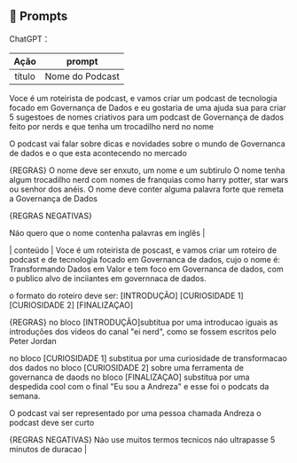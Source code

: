 ## 🧠 Prompts


ChatGPT：

|   Ação   | prompt                                                                                                                                                                                                                                                                         |
| :------: | ------------------------------------------------------------------------------------------------------------------------------------------------------------------------------------------------------------------------------------------------------------------------------ |
|  título  | Nome do Podcast
Voce é um roteirista de podcast, e vamos criar um podcast de tecnologia focado em Governança de Dados e eu gostaria de uma ajuda sua para criar 5 sugestoes de nomes criativos para um podcast de Governança de dados feito por nerds e que tenha um trocadilho nerd no nome

O podcast vai falar sobre dicas e novidades sobre o mundo de Governanca de dados e o que esta acontecendo no mercado

{REGRAS}
O nome deve ser enxuto, um nome e um subtirulo
O nome tenha algum trocadilho nerd com nomes de franquias como harry potter, star wars ou senhor dos anéis.
O nome deve conter alguma palavra forte que remeta a Governança de Dados

{REGRAS NEGATIVAS}

Náo quero que o nome contenha palavras em inglês       |
                                                       
| conteúdo | Voce é um roteirista de poscast, e vamos criar um roteiro de podcast e de tecnologia focado em Governanca de dados, cujo o nome é: Transformando Dados em Valor e tem foco em Governanca de dados, com o publico alvo de inciiantes em governnaca de dados.

o formato do roteiro deve ser:
[INTRODUÇÃO]
[CURIOSIDADE 1]
[CURIOSIDADE 2]
[FINALIZAÇAO]

{REGRAS}
no bloco [INTRODUÇÃO]subtitua por uma introducao iguais as introduções dos videos do canal "ei nerd", como se fossem escritos pelo Peter Jordan

no bloco [CURIOSIDADE 1] substitua por uma curiosidade de transformacao dos dados 
no bloco [CURIOSIDADE 2] sobre uma ferramenta de governanca de daods
no bloco [FINALIZAÇAO] substitua por uma despedida cool com o final "Eu sou a Andreza" e esse foi o podcats da semana.

O podcast vai ser representado por uma pessoa chamada Andreza
o podcast deve ser curto

{REGRAS NEGATIVAS}
Náo use muitos termos tecnicos
náo ultrapasse 5 minutos de duracao
 |

